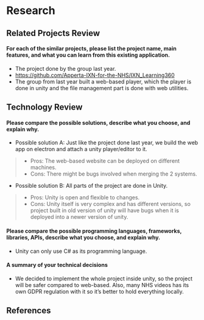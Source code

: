 # Research 

## Related Projects Review
#### For each of the similar projects, please list the project name, main features, and what you can learn from this existing application.
- The project done by the group last year.
- https://github.com/Apperta-IXN-for-the-NHS/IXN_Learning360 
- The group from last year built a web-based player, which the player is done in unity and the file management part is done with web utilities. 

## Technology Review
#### Please compare the possible solutions, describe what you choose, and explain why.
- Possible solution A: Just like the project done last year, we build the web app on electron and attach a unity player/editor to it.
>   - Pros: The web-based website can be deployed on different machines.
>   - Cons: There might be bugs involved when merging the 2 systems.
- Possible solution B: All parts of the project are done in Unity. 
>   - Pros: Unity is open and flexible to changes. 
>   - Cons: Unity itself is very complex and has different versions, so project built in old version of unity will have bugs when it is deployed into a newer version of unity.
#### Please compare the possible programming languages, frameworks, libraries, APIs, describe what you choose, and explain why.
- Unity can only use C# as its programming language. 
#### A summary of your technical decisions
- We decided to implement the whole project inside unity, so the project will be safer compared to web-based. Also, many NHS videos has its own GDPR regulation with it so it’s better to hold everything locally.

## References
